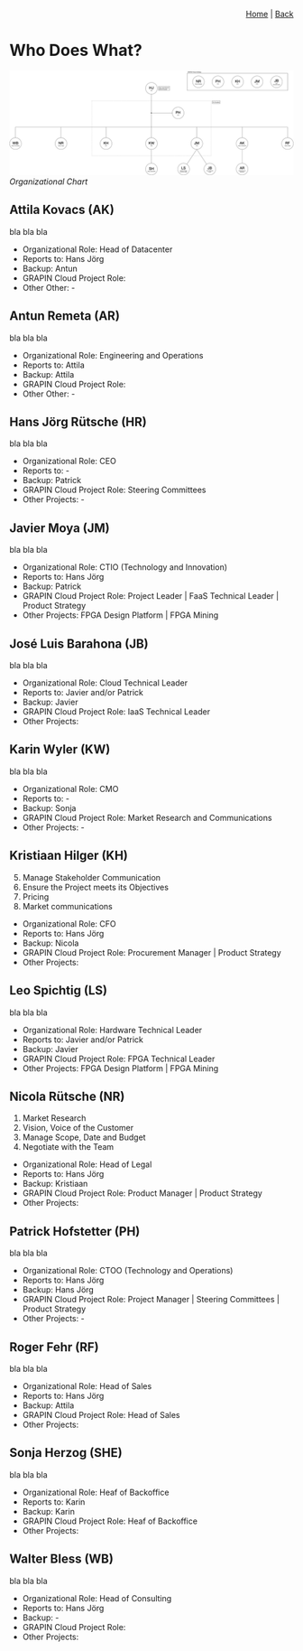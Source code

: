 <p align="right">
<a href="README.md">Home</a> | <a href="tools.md">Back</a>
</p>

# Who Does What?

![Organizational Chart](/png/grapin-organizational-chart.png)
*Organizational Chart*

## Attila Kovacs (AK)
bla bla bla

* Organizational Role: Head of Datacenter
* Reports to: Hans Jörg 
* Backup: Antun
* GRAPIN Cloud Project Role:
* Other Other: -

## Antun Remeta (AR)
bla bla bla

* Organizational Role: Engineering and Operations
* Reports to: Attila
* Backup: Attila
* GRAPIN Cloud Project Role:
* Other Other: -

## Hans Jörg Rütsche (HR)
bla bla bla

* Organizational Role: CEO 
* Reports to: -
* Backup: Patrick
* GRAPIN Cloud Project Role: Steering Committees
* Other Projects: -

## Javier Moya (JM)
bla bla bla

* Organizational Role: CTIO (Technology and Innovation)
* Reports to: Hans Jörg
* Backup: Patrick
* GRAPIN Cloud Project Role: Project Leader | FaaS Technical Leader | Product Strategy
* Other Projects: FPGA Design Platform | FPGA Mining

## José Luis Barahona (JB)
bla bla bla

* Organizational Role: Cloud Technical Leader
* Reports to: Javier and/or Patrick
* Backup: Javier
* GRAPIN Cloud Project Role: IaaS Technical Leader
* Other Projects:

## Karin Wyler (KW)
bla bla bla

* Organizational Role: CMO
* Reports to: -
* Backup: Sonja
* GRAPIN Cloud Project Role: Market Research and Communications
* Other Projects: - 

## Kristiaan Hilger (KH)
5. Manage Stakeholder Communication
6. Ensure the Project meets its Objectives
7. Pricing
8. Market communications

* Organizational Role: CFO
* Reports to: Hans Jörg
* Backup: Nicola
* GRAPIN Cloud Project Role: Procurement Manager | Product Strategy
* Other Projects: 

## Leo Spichtig (LS)
bla bla bla

* Organizational Role: Hardware Technical Leader
* Reports to: Javier and/or Patrick
* Backup: Javier
* GRAPIN Cloud Project Role: FPGA Technical Leader
* Other Projects: FPGA Design Platform | FPGA Mining

## Nicola Rütsche (NR)
1. Market Research
2. Vision, Voice of the Customer
3. Manage Scope, Date and Budget
4. Negotiate with the Team

* Organizational Role: Head of Legal
* Reports to: Hans Jörg
* Backup: Kristiaan
* GRAPIN Cloud Project Role: Product Manager | Product Strategy
* Other Projects: 

## Patrick Hofstetter (PH)
bla bla bla

* Organizational Role: CTOO (Technology and Operations)
* Reports to: Hans Jörg
* Backup: Hans Jörg
* GRAPIN Cloud Project Role: Project Manager | Steering Committees | Product Strategy
* Other Projects: -

## Roger Fehr (RF)
bla bla bla

* Organizational Role: Head of Sales
* Reports to: Hans Jörg
* Backup: Attila
* GRAPIN Cloud Project Role: Head of Sales
* Other Projects:

## Sonja Herzog (SHE)
bla bla bla

* Organizational Role: Heaf of Backoffice
* Reports to: Karin
* Backup: Karin
* GRAPIN Cloud Project Role: Heaf of Backoffice
* Other Projects:

## Walter Bless (WB)
bla bla bla

* Organizational Role: Head of Consulting
* Reports to: Hans Jörg
* Backup: -
* GRAPIN Cloud Project Role:
* Other Projects: